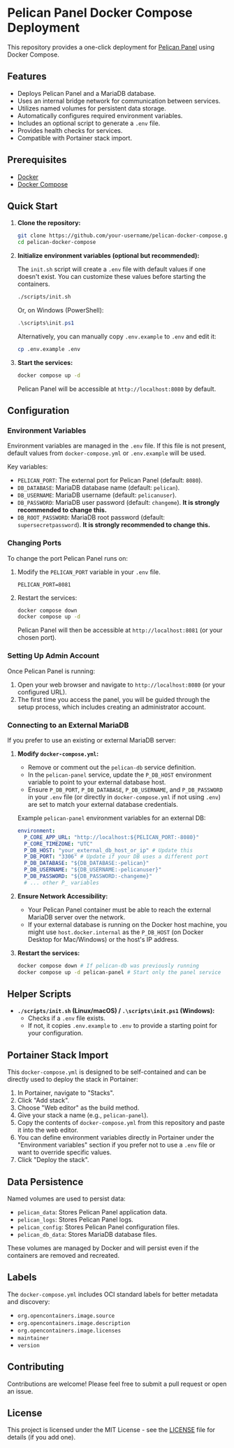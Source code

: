 # Pelican Panel Docker Compose Deployment

This repository provides a one-click deployment for [Pelican Panel](https://github.com/pelicanpanel/panel) using Docker Compose.

## Features

- Deploys Pelican Panel and a MariaDB database.
- Uses an internal bridge network for communication between services.
- Utilizes named volumes for persistent data storage.
- Automatically configures required environment variables.
- Includes an optional script to generate a `.env` file.
- Provides health checks for services.
- Compatible with Portainer stack import.

## Prerequisites

- [Docker](https://docs.docker.com/get-docker/)
- [Docker Compose](https://docs.docker.com/compose/install/)

## Quick Start

1. **Clone the repository:**

   ```bash
   git clone https://github.com/your-username/pelican-docker-compose.git # Replace with your repository URL
   cd pelican-docker-compose
   ```

2. **Initialize environment variables (optional but recommended):**

   The `init.sh` script will create a `.env` file with default values if one doesn't exist. You can customize these values before starting the containers.

   ```bash
   ./scripts/init.sh 
   ```
   Or, on Windows (PowerShell):
   ```powershell
   .\scripts\init.ps1
   ```

   Alternatively, you can manually copy `.env.example` to `.env` and edit it:
   ```bash
   cp .env.example .env
   ```

3. **Start the services:**

   ```bash
   docker compose up -d
   ```

   Pelican Panel will be accessible at `http://localhost:8080` by default.

## Configuration

### Environment Variables

Environment variables are managed in the `.env` file. If this file is not present, default values from `docker-compose.yml` or `.env.example` will be used.

Key variables:

- `PELICAN_PORT`: The external port for Pelican Panel (default: `8080`).
- `DB_DATABASE`: MariaDB database name (default: `pelican`).
- `DB_USERNAME`: MariaDB username (default: `pelicanuser`).
- `DB_PASSWORD`: MariaDB user password (default: `changeme`). **It is strongly recommended to change this.**
- `DB_ROOT_PASSWORD`: MariaDB root password (default: `supersecretpassword`). **It is strongly recommended to change this.**

### Changing Ports

To change the port Pelican Panel runs on:

1. Modify the `PELICAN_PORT` variable in your `.env` file.

   ```env
   PELICAN_PORT=8081
   ```

2. Restart the services:

   ```bash
   docker compose down
   docker compose up -d
   ```

   Pelican Panel will then be accessible at `http://localhost:8081` (or your chosen port).

### Setting Up Admin Account

Once Pelican Panel is running:

1. Open your web browser and navigate to `http://localhost:8080` (or your configured URL).
2. The first time you access the panel, you will be guided through the setup process, which includes creating an administrator account.

### Connecting to an External MariaDB

If you prefer to use an existing or external MariaDB server:

1. **Modify `docker-compose.yml`:**
   - Remove or comment out the `pelican-db` service definition.
   - In the `pelican-panel` service, update the `P_DB_HOST` environment variable to point to your external database host.
   - Ensure `P_DB_PORT`, `P_DB_DATABASE`, `P_DB_USERNAME`, and `P_DB_PASSWORD` in your `.env` file (or directly in `docker-compose.yml` if not using `.env`) are set to match your external database credentials.

   Example `pelican-panel` environment variables for an external DB:

   ```yaml
   environment:
     P_CORE_APP_URL: "http://localhost:${PELICAN_PORT:-8080}"
     P_CORE_TIMEZONE: "UTC"
     P_DB_HOST: "your_external_db_host_or_ip" # Update this
     P_DB_PORT: "3306" # Update if your DB uses a different port
     P_DB_DATABASE: "${DB_DATABASE:-pelican}"
     P_DB_USERNAME: "${DB_USERNAME:-pelicanuser}"
     P_DB_PASSWORD: "${DB_PASSWORD:-changeme}"
     # ... other P_ variables
   ```

2. **Ensure Network Accessibility:**
   - Your Pelican Panel container must be able to reach the external MariaDB server over the network.
   - If your external database is running on the Docker host machine, you might use `host.docker.internal` as the `P_DB_HOST` (on Docker Desktop for Mac/Windows) or the host's IP address.

3. **Restart the services:**

   ```bash
   docker compose down # If pelican-db was previously running
   docker compose up -d pelican-panel # Start only the panel service
   ```

## Helper Scripts

- **`./scripts/init.sh` (Linux/macOS) / `.\scripts\init.ps1` (Windows):**
  - Checks if a `.env` file exists.
  - If not, it copies `.env.example` to `.env` to provide a starting point for your configuration.

## Portainer Stack Import

This `docker-compose.yml` is designed to be self-contained and can be directly used to deploy the stack in Portainer:

1. In Portainer, navigate to "Stacks".
2. Click "Add stack".
3. Choose "Web editor" as the build method.
4. Give your stack a name (e.g., `pelican-panel`).
5. Copy the contents of `docker-compose.yml` from this repository and paste it into the web editor.
6. You can define environment variables directly in Portainer under the "Environment variables" section if you prefer not to use a `.env` file or want to override specific values.
7. Click "Deploy the stack".

## Data Persistence

Named volumes are used to persist data:

- `pelican_data`: Stores Pelican Panel application data.
- `pelican_logs`: Stores Pelican Panel logs.
- `pelican_config`: Stores Pelican Panel configuration files.
- `pelican_db_data`: Stores MariaDB database files.

These volumes are managed by Docker and will persist even if the containers are removed and recreated.

## Labels

The `docker-compose.yml` includes OCI standard labels for better metadata and discovery:

- `org.opencontainers.image.source`
- `org.opencontainers.image.description`
- `org.opencontainers.image.licenses`
- `maintainer`
- `version`

## Contributing

Contributions are welcome! Please feel free to submit a pull request or open an issue.

## License

This project is licensed under the MIT License - see the [LICENSE](LICENSE) file for details (if you add one).
